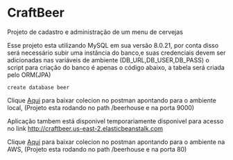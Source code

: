 # CraftBeer
Projeto de cadastro e administração de um menu de cervejas  

Esse projeto esta utilizando MySQL em sua versão 8.0.21, por conta disso será necessário subir uma instância do banco,e suas credenciais devem ser adicionadas nas variáveis de ambiente (DB_URL,DB_USER,DB_PASS) o script para criação do banco é apenas o código abaixo, a tabela será criada pelo ORM(JPA)  

``` create database beer ```

Clique [Aqui](https://www.getpostman.com/collections/59a55bd757efccefe45d) para baixar colecion no postman apontando para o ambiente local, (Projeto esta rodando no path /beerhouse e na porta 9000)  


Aplicação tambem está disponivel temporariamente disponivel para acesso no link http://craftbeer.us-east-2.elasticbeanstalk.com

Clique [Aqui](https://www.getpostman.com/collections/59a55bd757efccefe45d) para baixar colecion no postman apontando para o ambiente na AWS, (Projeto esta rodando no path /beerhouse e na porta 80) 
